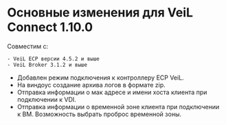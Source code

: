 # Основные изменения для VeiL Connect 1.10.0

Совместим с:

    - VeiL ECP версии 4.5.2 и выше
    - VeiL Broker 3.1.2 и выше
    
- Добавлен режим подключения к контроллеру ECP VeiL.
- На виндоус создание архива логов в формате zip.
- Отправка информации о мак адресе и имени хоста клиента при подключении к VDI.
- Отправка информации о временной зоне клиента при подключении к ВМ. Возможность выбрать проброс 
временной зоны.